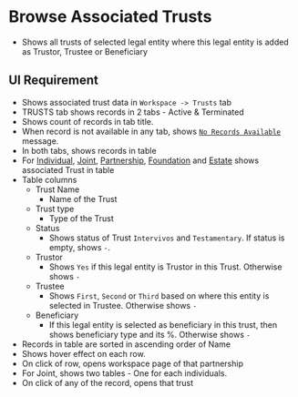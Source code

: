 # Browse Associated Trusts

- Shows all trusts of selected legal entity where this legal entity is added as Trustor, Trustee or Beneficiary



## UI Requirement

- Shows associated trust data in `Workspace -> Trusts` tab
- TRUSTS tab shows records in 2 tabs - Active & Terminated
- Shows count of records in tab title.
- When record is not available in any tab, shows [`No Records Available`](https://gallery.io/projects/MCHbtQVoQ2HCZfBS-vT-eRyP/files/MCEJu8Y2hyDSceNeUo1q9Tj83wQdHsbvdbM) message.
- In both tabs, shows records in table
- For [Individual](https://gallery.io/projects/MCHbtQVoQ2HCZfBS-vT-eRyP/files/MCEJu8Y2hyDSce9woizE2Lxz8XnsOB6qZa0), [Joint](https://gallery.io/projects/MCHbtQVoQ2HCZfBS-vT-eRyP/files/MCEJu8Y2hyDScYqOJiNQFHi6CuxrIdnSl5w), [Partnership](https://gallery.io/projects/MCHbtQVoQ2HCZfBS-vT-eRyP/files/MCEJu8Y2hyDScYpHeCRtOcRmQrX6GpvPGww), [Foundation](https://gallery.io/projects/MCHbtQVoQ2HCZfBS-vT-eRyP/files/MCEJu8Y2hyDScYpHeCRtOcRmQrX6GpvPGww) and [Estate](https://gallery.io/projects/MCHbtQVoQ2HCZfBS-vT-eRyP/files/MCEJu8Y2hyDScYpHeCRtOcRmQrX6GpvPGww
) shows associated Trust in table
- Table columns
  - Trust Name
    - Name of the Trust
  - Trust type
    - Type of the Trust
  - Status
    - Shows status of Trust `Intervivos` and `Testamentary`. If status is empty, shows `-`.
  - Trustor
    - Shows `Yes` if this legal entity is Trustor in this Trust. Otherwise shows ` - `
  - Trustee
    - Shows `First`, `Second` or `Third` based on where this entity is selected in Trustee. Otherwise shows `-`
  - Beneficiary
    - If this legal entity is selected as beneficiary in this trust, then shows beneficiary type and its %.  Otherwise shows `-`
- Records in table are sorted in ascending order of Name
- Shows hover effect on each row.
- On click of row, opens workspace page of that partnership
- For Joint, shows two tables - One for each individuals. 
- On click of any of the record, opens that trust




